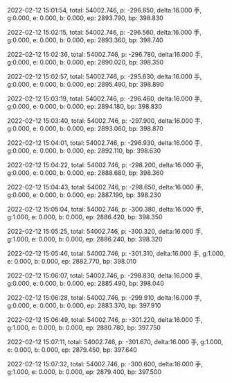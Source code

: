 2022-02-12 15:01:54, total: 54002.746, p: -296.850, delta:16.000 手, g:0.000, e: 0.000, b: 0.000, ep: 2893.790, bp: 398.830

2022-02-12 15:02:15, total: 54002.746, p: -296.560, delta:16.000 手, g:0.000, e: 0.000, b: 0.000, ep: 2893.360, bp: 398.740

2022-02-12 15:02:36, total: 54002.746, p: -296.780, delta:16.000 手, g:0.000, e: 0.000, b: 0.000, ep: 2890.020, bp: 398.350

2022-02-12 15:02:57, total: 54002.746, p: -295.630, delta:16.000 手, g:0.000, e: 0.000, b: 0.000, ep: 2895.490, bp: 398.890

2022-02-12 15:03:19, total: 54002.746, p: -296.460, delta:16.000 手, g:0.000, e: 0.000, b: 0.000, ep: 2894.180, bp: 398.830

2022-02-12 15:03:40, total: 54002.746, p: -297.900, delta:16.000 手, g:0.000, e: 0.000, b: 0.000, ep: 2893.060, bp: 398.870

2022-02-12 15:04:01, total: 54002.746, p: -296.930, delta:16.000 手, g:0.000, e: 0.000, b: 0.000, ep: 2892.110, bp: 398.630

2022-02-12 15:04:22, total: 54002.746, p: -298.200, delta:16.000 手, g:0.000, e: 0.000, b: 0.000, ep: 2888.680, bp: 398.360

2022-02-12 15:04:43, total: 54002.746, p: -298.650, delta:16.000 手, g:0.000, e: 0.000, b: 0.000, ep: 2887.190, bp: 398.230

2022-02-12 15:05:04, total: 54002.746, p: -300.380, delta:16.000 手, g:1.000, e: 0.000, b: 0.000, ep: 2886.420, bp: 398.350

2022-02-12 15:05:25, total: 54002.746, p: -300.320, delta:16.000 手, g:1.000, e: 0.000, b: 0.000, ep: 2886.240, bp: 398.320

2022-02-12 15:05:46, total: 54002.746, p: -301.310, delta:16.000 手, g:1.000, e: 0.000, b: 0.000, ep: 2882.770, bp: 398.010

2022-02-12 15:06:07, total: 54002.746, p: -298.830, delta:16.000 手, g:0.000, e: 0.000, b: 0.000, ep: 2885.490, bp: 398.040

2022-02-12 15:06:28, total: 54002.746, p: -299.910, delta:16.000 手, g:0.000, e: 0.000, b: 0.000, ep: 2883.370, bp: 397.910

2022-02-12 15:06:49, total: 54002.746, p: -301.220, delta:16.000 手, g:1.000, e: 0.000, b: 0.000, ep: 2880.780, bp: 397.750

2022-02-12 15:07:11, total: 54002.746, p: -301.670, delta:16.000 手, g:1.000, e: 0.000, b: 0.000, ep: 2879.450, bp: 397.640

2022-02-12 15:07:32, total: 54002.746, p: -300.600, delta:16.000 手, g:1.000, e: 0.000, b: 0.000, ep: 2879.400, bp: 397.500